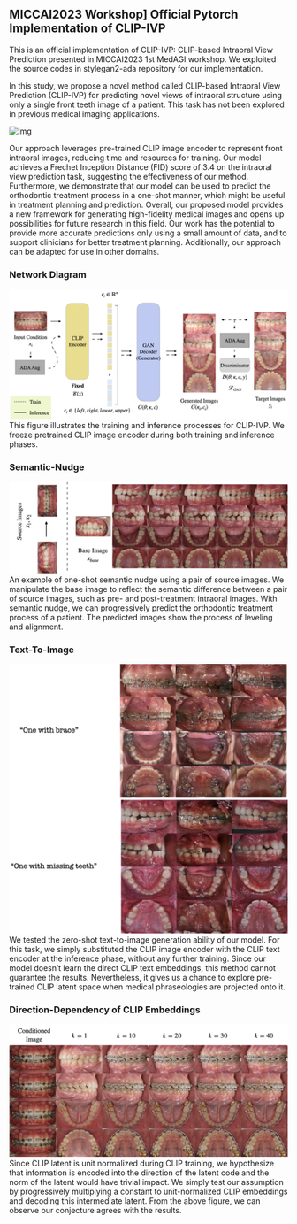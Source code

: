 ## MICCAI2023 Workshop] Official Pytorch Implementation of CLIP-IVP

This is an official implementation of CLIP-IVP: CLIP-based Intraoral View Prediction presented in MICCAI2023 1st MedAGI workshop. 
We exploited the source codes in stylegan2-ada repository for our implementation.

In this study, we propose a novel method called CLIP-based Intraoral View Prediction (CLIP-IVP) for predicting novel views of intraoral structure using only a single front teeth image of a patient. This
task has not been explored in previous medical imaging applications.

![img](sample.png)

Our approach leverages pre-trained CLIP image encoder to represent
front intraoral images, reducing time and resources for training. Our
model achieves a Frechet Inception Distance (FID) score of 3.4 on the intraoral
view prediction task, suggesting the effectiveness of our method.
Furthermore, we demonstrate that our model can be used to predict
the orthodontic treatment process in a one-shot manner, which might
be useful in treatment planning and prediction. Overall, our proposed
model provides a new framework for generating high-fidelity medical
images and opens up possibilities for future research in this field. Our
work has the potential to provide more accurate predictions only using
a small amount of data, and to support clinicians for better treatment
planning. Additionally, our approach can be adapted for use in other domains.

### Network Diagram
![img](network_figure.png)
This figure illustrates the training and inference processes for CLIP-IVP. We freeze pretrained CLIP image encoder during both training and inference phases. 

### Semantic-Nudge
![img](semantic-nudge.png)
An example of one-shot semantic nudge using a pair of source images. We
manipulate the base image to reflect the semantic difference between a pair of
source images, such as pre- and post-treatment intraoral images. With semantic
nudge, we can progressively predict the orthodontic treatment process of a
patient. The predicted images show the process of leveling and alignment.

### Text-To-Image 
![img](text-image.png)
We tested the zero-shot text-to-image generation ability of our model. For this task, we simply substituted the CLIP image encoder with the CLIP text encoder at the inference phase, without any further training. Since our model doesn’t learn the direct CLIP text embeddings, this method cannot guarantee the results. Nevertheless, it gives us a chance to explore pre- trained CLIP latent space when medical phraseologies are projected onto it.

### Direction-Dependency of CLIP Embeddings
![img](clip-direction-dependency.png)
Since CLIP latent is unit normalized during CLIP training, we hypothesize that information is encoded into the direction of the latent code and the norm of the latent would have trivial impact. We simply test our assumption by progressively multiplying a constant to unit-normalized CLIP embeddings and decoding this intermediate latent. From the above figure, we can observe our conjecture agrees with the results.
